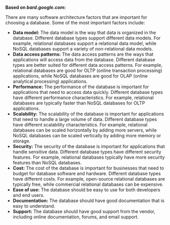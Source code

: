 **Based on _bard.google.com_:**

There are many software architecture factors that are important for choosing a database. Some of the most important factors include:

- **Data model:** The data model is the way that data is organized in the database. Different database types support different data models. For example, relational databases support a relational data model, while NoSQL databases support a variety of non-relational data models.
- **Data access patterns:** The data access patterns are the ways that applications will access data from the database. Different database types are better suited for different data access patterns. For example, relational databases are good for OLTP (online transaction processing) applications, while NoSQL databases are good for OLAP (online analytical processing) applications.
- **Performance:** The performance of the database is important for applications that need to access data quickly. Different database types have different performance characteristics. For example, relational databases are typically faster than NoSQL databases for OLTP applications.
- **Scalability:** The scalability of the database is important for applications that need to handle a large volume of data. Different database types have different scalability characteristics. For example, relational databases can be scaled horizontally by adding more servers, while NoSQL databases can be scaled vertically by adding more memory or storage.
- **Security:** The security of the database is important for applications that handle sensitive data. Different database types have different security features. For example, relational databases typically have more security features than NoSQL databases.
- **Cost:** The cost of the database is important for businesses that need to budget for database software and hardware. Different database types have different costs. For example, open-source relational databases are typically free, while commercial relational databases can be expensive.
- **Ease of use:** The database should be easy to use for both developers and end users.
- **Documentation:** The database should have good documentation that is easy to understand.
- **Support:** The database should have good support from the vendor, including online documentation, forums, and email support.

